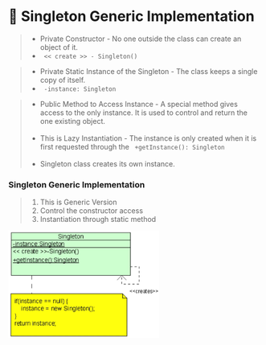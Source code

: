 # 🧩 Singleton Generic Implementation

> - Private Constructor - No one outside the class can create an object of it.
> - <code>  << create >> - Singleton() </code>


> -  Private Static Instance of the Singleton - The class keeps a single copy of itself.
> - <code>  -instance: Singleton </code>

> - Public Method to Access Instance - A special method gives access to the only instance. It is used to 
control and return the one existing object. <br> <br>
> - This is Lazy Instantiation - The instance is only created when it is first requested through the
<code>  +getInstance(): Singleton </code> <br> <br>
> - Singleton class creates its own instance.



### Singleton Generic Implementation


> 1. This is Generic Version
> 2. Control the constructor access
> 3. Instantiation through static method


<img src=../images/singleton_generic.png alt="img" width="300px" />

  
